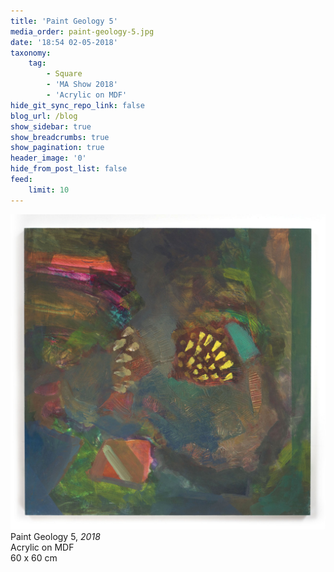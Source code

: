 ```yaml
---
title: 'Paint Geology 5'
media_order: paint-geology-5.jpg
date: '18:54 02-05-2018'
taxonomy:
    tag:
        - Square
        - 'MA Show 2018'
        - 'Acrylic on MDF'
hide_git_sync_repo_link: false
blog_url: /blog
show_sidebar: true
show_breadcrumbs: true
show_pagination: true
header_image: '0'
hide_from_post_list: false
feed:
    limit: 10
---
```


![](paint-geology-5.jpg)
Paint Geology 5, _2018_  
Acrylic on MDF  
60 x 60 cm